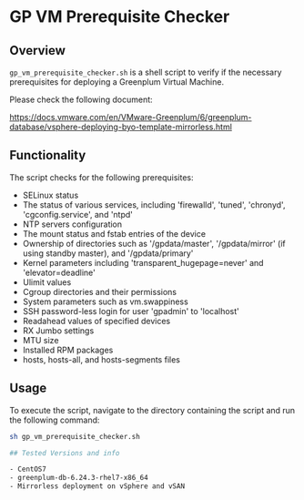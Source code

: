 # GP VM Prerequisite Checker

## Overview

`gp_vm_prerequisite_checker.sh` is a shell script to verify if the necessary prerequisites for deploying a Greenplum Virtual Machine.

Please check the following document:

https://docs.vmware.com/en/VMware-Greenplum/6/greenplum-database/vsphere-deploying-byo-template-mirrorless.html

## Functionality

The script checks for the following prerequisites:

- SELinux status
- The status of various services, including 'firewalld', 'tuned', 'chronyd', 'cgconfig.service', and 'ntpd'
- NTP servers configuration
- The mount status and fstab entries of the device
- Ownership of directories such as '/gpdata/master', '/gpdata/mirror' (if using standby master), and '/gpdata/primary' 
- Kernel parameters including 'transparent_hugepage=never' and 'elevator=deadline'
- Ulimit values
- Cgroup directories and their permissions
- System parameters such as vm.swappiness
- SSH password-less login for user 'gpadmin' to 'localhost'
- Readahead values of specified devices
- RX Jumbo settings
- MTU size
- Installed RPM packages
- hosts, hosts-all, and hosts-segments files
## Usage

To execute the script, navigate to the directory containing the script and run the following command:

```bash
sh gp_vm_prerequisite_checker.sh

## Tested Versions and info

- CentOS7
- greenplum-db-6.24.3-rhel7-x86_64
- Mirrorless deployment on vSphere and vSAN
